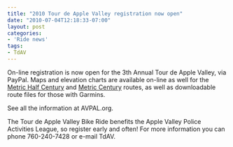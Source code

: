 ```yaml
---
title: "2010 Tour de Apple Valley registration now open"
date: "2010-07-04T12:18:33-07:00"
layout: post
categories:
- 'Ride news'
tags:
- TdAV
---
```


On-line registration is now open for the 3th Annual Tour de Apple Valley, via PayPal. Maps and elevation charts are available on-line as well for the [Metric Half Century](http://veloroutes.org/bikemaps/?route=52881) and [Metric Century](http://veloroutes.org/bikemaps/?route=53982) routes, as well as downloadable route files for those with Garmins.  
  
See all the information at AVPAL.org.

The Tour de Apple Valley Bike Ride benefits the Apple Valley Police Activities League, so register early and often! For more information you can phone 760-240-7428 or e-mail TdAV.
